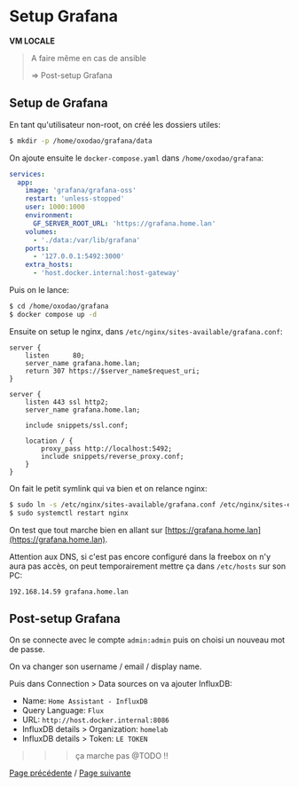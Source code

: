 # Setup Grafana

**VM LOCALE**

> A faire même en cas de ansible
>
> => Post-setup Grafana

## Setup de Grafana

En tant qu'utilisateur non-root, on créé les dossiers utiles:
```sh
$ mkdir -p /home/oxodao/grafana/data
```

On ajoute ensuite le `docker-compose.yaml` dans `/home/oxodao/grafana`:
```yaml
services:
  app:
    image: 'grafana/grafana-oss'
    restart: 'unless-stopped'
    user: 1000:1000
    environment:
      GF_SERVER_ROOT_URL: 'https://grafana.home.lan'
    volumes:
      - './data:/var/lib/grafana'
    ports:
      - '127.0.0.1:5492:3000'
    extra_hosts:
      - 'host.docker.internal:host-gateway'
```

Puis on le lance:
```sh
$ cd /home/oxodao/grafana
$ docker compose up -d
```

Ensuite on setup le nginx, dans `/etc/nginx/sites-available/grafana.conf`:
```
server {
    listen      80;
    server_name grafana.home.lan;
    return 307 https://$server_name$request_uri;
}

server {
    listen 443 ssl http2;
    server_name grafana.home.lan;

    include snippets/ssl.conf;

    location / {
        proxy_pass http://localhost:5492;
        include snippets/reverse_proxy.conf;
    }
}
```

On fait le petit symlink qui va bien et on relance nginx:
```sh
$ sudo ln -s /etc/nginx/sites-available/grafana.conf /etc/nginx/sites-enabled/grafana.conf
$ sudo systemctl restart nginx
```

On test que tout marche bien en allant sur [https://grafana.home.lan](https://grafana.home.lan).

Attention aux DNS, si c'est pas encore configuré dans la freebox on n'y aura pas accès, on peut temporairement mettre ça dans `/etc/hosts` sur son PC:
```
192.168.14.59 grafana.home.lan
```

## Post-setup Grafana

On se connecte avec le compte `admin:admin` puis on choisi un nouveau mot de passe.

On va changer son username / email / display name.

Puis dans Connection > Data sources on va ajouter InfluxDB:
- Name: `Home Assistant - InfluxDB`
- Query Language: `Flux`
- URL: `http://host.docker.internal:8086`
- InfluxDB details > Organization: `homelab`
- InfluxDB details > Token: `LE TOKEN`

>>> ça marche pas @TODO !!

[Page précédente](setup_ha.md) / [Page suivante](setup_koel.md)